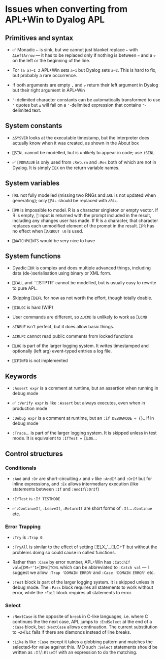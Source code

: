 # Issues when converting from APL+Win to Dyalog APL

## Primitives and syntax

- ✅ Monadic `←` is sink, but we cannot just blanket replace `←` with `⍙LeftArrow` — it has to be replaced only if nothing is between `←` and a `⋄` on the left or the beginning of the line.

- For `(a a)←1 2` APL+Win sets `a←1` but Dyalog sets `a←2`. This is hard to fix, but probably a rare occurrence.

- If both arguments are empty `,` and `⍪` return their left argument in Dyalog but their right argument in APL+Win

- `"`-delimited character constants can be automatically transformed to use `'` quotes but `⍎` will fail on a `'`-delimited expression that contains `"`-delimited text.

## System constants

- `∆SYSVER` looks at the executable timestamp, but the interpreter does actually know when it was created, as shown in the About box

- `⎕SINL` cannot be modelled, but is unlikely to appear in code; use `)SINL`.

- ✅ `⎕NOVALUE` is only used from `:Return` and `:Res` both of which are not in Dyalog. It is simply `⎕EX` on the return variable names.

## System variables

- `⎕RL` not fully modelled (missing two RNGs and `∆RL` is not updated when generating); only `⎕RL←` should be replaced with `∆RL←`.

- `⎕PR` is impossible to model. R is a character singleton or empty vector. If R is empty, `⍞` input is returned with the prompt included in the result, including any changes user has made. If R is a character, that character replaces each unmodified element of the prompt in the result. `⎕PR` has no effect when `⎕ARBOUT ⍳0` is used.
* `⎕WATCHPOINTS` would be very nice to have

## System functions

- Dyadic `⎕DR` is complex and does multiple advanced things, including data (de-)serialisation using binary or XML form.

- `⎕CALL` and ``⎕STPTR` cannot be modelled, but is usually easy to rewrite to pure APL.

- Skipping `⎕DEFL` for now as not worth the effort, though totally doable.

- `⎕IDLOC` is hard (WIP)

- User commands are different, so `∆UCMD` is unlikely to work as `⎕UCMD`

- `∆INBUF` isn't perfect, but it does allow basic things.

- `∆CRLPC` cannot read public comments from locked functions

- `⎕LOG` is part of the larger logging system. It writes timestamped and optionally (left arg) event-typed entries a log file.

- `⎕CFINFO` is not implemented

## Keywords

- `:Assert expr` is a comment at runtime, but an assertion when running in debug mode

- ✅ `:Verify expr` is like `:Assert` but always executes, even when in production mode

- `:Debug expr` is a comment at runtime, but an `:if DEBUGMODE ⋄ {}…` if in debug mode

- `:Trace`… is part of the larger logging system. It is skipped unless in test mode. It is equivalent to `:IfTest ⋄ ⎕LOG`…

## Control structures

### Conditionals

- `:And` and `:Or` are short-circuiting `∧` and `∨` like `:AndIf` and `:OrIf` but for inline expressions, and `:Ex` allows intermediary execution (like statements between `:If` and `:AndIf`/`:OrIf`)

- `:IfTest` is `:If TESTMODE`

- ✅`:ContinueIf`, `:LeaveIf`, `:ReturnIf` are short forms of `:If`…`:Continue` etc.

### Error Trapping

- `:Try` is `:Trap 0`

- `:TryAll` is similar to the effect of setting ⎕ELX„'…⎕LC+1' but without the problems doing so could cause in called functions.

- Rather than `:Case` by error number, APL+Win has `:CatchIf val≡⎕DM↑⍨¯1+⎕DM⍳⎕TCNL` which can be abbreviated to `:Catch val` — I suggest we allow `:Trap 'DOMAIN ERROR'`and `:Case 'DOMAIN ERROR'` etc.

- `:Test` block is part of the larger logging system. It is skipped unless in debug mode. The `:Pass` block requires all statements to work without error, while the `:Fail` block requires all statements to error.

### Select

- `:NextCase` is the opposite of `break` in C-like languages, i.e. where C continues the the next case, APL jumps to `:EndSelect` at the end of a `:Case` block, but `:NextCase` allows continuation. The current substitution to `→2+⎕LC` fails if there are diamonds instead of line breaks.

- `:Like` is like `:Case` except it takes a globbing pattern and matches the selected-for value against this. IMO such `:Select` statements should be written as `:If`/`:ElseIf` with an expression to do the matching.
